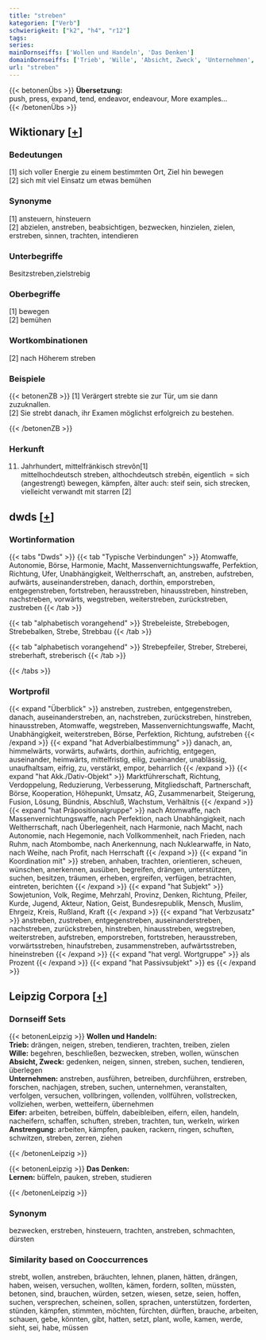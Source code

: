 ```yaml
---
title: "streben"
kategorien: ["Verb"]
schwierigkeit: ["k2", "h4", "r12"]
tags:
series:
mainDornseiffs: ['Wollen und Handeln', 'Das Denken']
domainDornseiffs: ['Trieb', 'Wille', 'Absicht, Zweck', 'Unternehmen', 'Eifer', 'Anstrengung', 'Lernen']
url: "streben"
---
```


{{< betonenÜbs >}}
**Übersetzung:**  
push, press, expand, tend, endeavor, endeavour, More examples...  
{{< /betonenÜbs >}}

## Wiktionary [[+](https://de.wiktionary.org/wiki/streben)]

### Bedeutungen
[1] sich voller Energie zu einem bestimmten Ort, Ziel hin bewegen  
[2] sich mit viel Einsatz um etwas bemühen  

### Synonyme
[1] ansteuern, hinsteuern  
[2] abzielen, anstreben, beabsichtigen, bezwecken, hinzielen, zielen, erstreben, sinnen, trachten, intendieren  

### Unterbegriffe
Besitzstreben,zielstrebig  

### Oberbegriffe
[1] bewegen  
[2] bemühen  

### Wortkombinationen
[2] nach Höherem streben  

### Beispiele
{{< betonenZB >}}
[1] Verärgert strebte sie zur Tür, um sie dann zuzuknallen.  
[2] Sie strebt danach, ihr Examen möglichst erfolgreich zu bestehen.  

{{< /betonenZB >}}
### Herkunft
11. Jahrhundert, mittelfränkisch strevôn[1]  
mittelhochdeutsch streben, althochdeutsch strebēn, eigentlich = sich (angestrengt) bewegen, kämpfen, älter auch: steif sein, sich strecken, vielleicht verwandt mit starren [2]  



## dwds [[+](https://www.dwds.de/wb/streben)]

### Wortinformation
{{< tabs "Dwds" >}}
{{< tab "Typische Verbindungen" >}}
Atomwaffe, Autonomie, Börse, Harmonie, Macht, Massenvernichtungswaffe, Perfektion, Richtung, Ufer, Unabhängigkeit, Weltherrschaft, an, anstreben, aufstreben, aufwärts, auseinanderstreben, danach, dorthin, emporstreben, entgegenstreben, fortstreben, herausstreben, hinausstreben, hinstreben, nachstreben, vorwärts, wegstreben, weiterstreben, zurückstreben, zustreben
{{< /tab >}}

{{< tab "alphabetisch vorangehend" >}}
Strebeleiste, Strebebogen, Strebebalken, Strebe, Strebbau
{{< /tab >}}

{{< tab "alphabetisch vorangehend" >}}
Strebepfeiler, Streber, Streberei, streberhaft, streberisch
{{< /tab >}}

{{< /tabs >}}

### Wortprofil
{{< expand "Überblick" >}} anstreben, zustreben, entgegenstreben, danach, auseinanderstreben, an, nachstreben, zurückstreben, hinstreben, hinausstreben, Atomwaffe, wegstreben, Massenvernichtungswaffe, Macht, Unabhängigkeit, weiterstreben, Börse, Perfektion, Richtung, aufstreben {{< /expand >}}
{{< expand "hat Adverbialbestimmung" >}} danach, an, himmelwärts, vorwärts, aufwärts, dorthin, aufrichtig, entgegen, auseinander, heimwärts, mittelfristig, eilig, zueinander, unablässig, unaufhaltsam, eifrig, zu, verstärkt, empor, beharrlich {{< /expand >}}
{{< expand "hat Akk./Dativ-Objekt" >}} Marktführerschaft, Richtung, Verdoppelung, Reduzierung, Verbesserung, Mitgliedschaft, Partnerschaft, Börse, Kooperation, Höhepunkt, Umsatz, AG, Zusammenarbeit, Steigerung, Fusion, Lösung, Bündnis, Abschluß, Wachstum, Verhältnis {{< /expand >}}
{{< expand "hat Präpositionalgruppe" >}} nach Atomwaffe, nach Massenvernichtungswaffe, nach Perfektion, nach Unabhängigkeit, nach Weltherrschaft, nach Überlegenheit, nach Harmonie, nach Macht, nach Autonomie, nach Hegemonie, nach Vollkommenheit, nach Frieden, nach Ruhm, nach Atombombe, nach Anerkennung, nach Nuklearwaffe, in Nato, nach Weihe, nach Profit, nach Herrschaft {{< /expand >}}
{{< expand "in Koordination mit" >}} streben, anhaben, trachten, orientieren, scheuen, wünschen, anerkennen, ausüben, begreifen, drängen, unterstützen, suchen, besitzen, träumen, erheben, ergreifen, verfügen, betrachten, eintreten, berichten {{< /expand >}}
{{< expand "hat Subjekt" >}} Sowjetunion, Volk, Regime, Mehrzahl, Provinz, Denken, Richtung, Pfeiler, Kurde, Jugend, Akteur, Nation, Geist, Bundesrepublik, Mensch, Muslim, Ehrgeiz, Kreis, Rußland, Kraft {{< /expand >}}
{{< expand "hat Verbzusatz" >}} anstreben, zustreben, entgegenstreben, auseinanderstreben, nachstreben, zurückstreben, hinstreben, hinausstreben, wegstreben, weiterstreben, aufstreben, emporstreben, fortstreben, herausstreben, vorwärtsstreben, hinaufstreben, zusammenstreben, aufwärtsstreben, hineinstreben {{< /expand >}}
{{< expand "hat vergl. Wortgruppe" >}} als Prozent {{< /expand >}}
{{< expand "hat Passivsubjekt" >}} es {{< /expand >}}

## Leipzig Corpora [[+](https://corpora.uni-leipzig.de/en/res?word=streben&corpusId=deu_newscrawl-public_2018)]

### Dornseiff Sets
{{< betonenLeipzig >}}
**Wollen und Handeln:**  
**Trieb:** drängen, neigen, streben, tendieren, trachten, treiben, zielen  
**Wille:** begehren, beschließen, bezwecken, streben, wollen, wünschen  
**Absicht, Zweck:** gedenken, neigen, sinnen, streben, suchen, tendieren, überlegen  
**Unternehmen:** anstreben, ausführen, betreiben, durchführen, erstreben, forschen, nachjagen, streben, suchen, unternehmen, veranstalten, verfolgen, versuchen, vollbringen, vollenden, vollführen, vollstrecken, vollziehen, werben, wetteifern, übernehmen  
**Eifer:** arbeiten, betreiben, büffeln, dabeibleiben, eifern, eilen, handeln, nacheifern, schaffen, schuften, streben, trachten, tun, werkeln, wirken  
**Anstrengung:** arbeiten, kämpfen, pauken, rackern, ringen, schuften, schwitzen, streben, zerren, ziehen  

{{< /betonenLeipzig >}}


{{< betonenLeipzig >}}
**Das Denken:**  
**Lernen:** büffeln, pauken, streben, studieren  

{{< /betonenLeipzig >}}

### Synonym
bezwecken, erstreben, hinsteuern, trachten, anstreben, schmachten, dürsten


### Similarity based on Cooccurrences
strebt, wollen, anstreben, bräuchten, lehnen, planen, hätten, drängen, haben, weisen, versuchen, wollten, kämen, fordern, sollten, müssten, betonen, sind, brauchen, würden, setzen, wiesen, setze, seien, hoffen, suchen, versprechen, scheinen, sollen, sprachen, unterstützen, forderten, stünden, kämpfen, stimmten, möchten, fürchten, dürften, brauche, arbeiten, schauen, gebe, könnten, gibt, hatten, setzt, plant, wolle, kamen, werde, sieht, sei, habe, müssen


